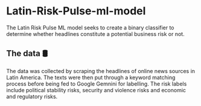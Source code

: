 # Latin-Risk-Pulse-ml-model

The Latin Risk Pulse ML model seeks to create a binary classifier to determine whether headlines constitute a potential business risk or not. 

## The data 🛢
The data was collected by scraping the headlines of online news sources in Latin America. The texts were then put through a keyword matching process before being fed to Google Gemnini for labelling. The risk labels include political stability risks, security and violence risks and economic and regulatory risks.
